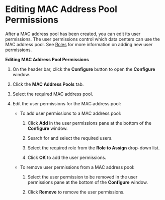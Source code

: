 # Editing MAC Address Pool Permissions

After a MAC address pool has been created, you can edit its user permissions. The user permissions control which data centers can use the MAC address pool. See [Roles](sect-Roles) for more information on adding new user permissions.

**Editing MAC Address Pool Permissions**

1. On the header bar, click the **Configure** button to open the **Configure** window.

2. Click the **MAC Address Pools** tab.

3. Select the required MAC address pool.

4. Edit the user permissions for the MAC address pool:

    * To add user permissions to a MAC address pool:

        1. Click **Add** in the user permissions pane at the bottom of the **Configure** window.

        2. Search for and select the required users.

        3. Select the required role from the **Role to Assign** drop-down list.

        4. Click **OK** to add the user permissions. 

    * To remove user permissions from a MAC address pool:

        1. Select the user permission to be removed in the user permissions pane at the bottom of the **Configure** window.

        2. Click **Remove** to remove the user permissions.
